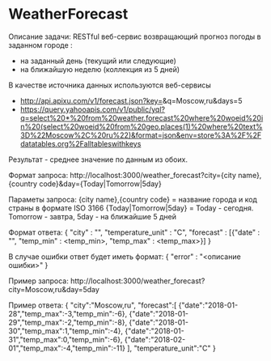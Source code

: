 # WeatherForecast

Описание задачи:
RESTful веб-сервис возвращающий прогноз погоды в заданном городе :
- на заданный день (текущий или следующие)
- на ближайшую неделю (коллекция из 5 дней)

В качестве источника данных используются веб-сервисы
 - http://api.apixu.com/v1/forecast.json?key=<apikey>&q=Moscow,ru&days=5
 - https://query.yahooapis.com/v1/public/yql?q=select%20*%20from%20weather.forecast%20where%20woeid%20in%20(select%20woeid%20from%20geo.places(1)%20where%20text%3D%22Moscow%2C%20ru%22)&format=json&env=store%3A%2F%2Fdatatables.org%2Falltableswithkeys
 
Результат - среднее значение по данным из обоих.

Формат запроса:
http://localhost:3000/weather_forecast?city={city name},{country code}&day={Today|Tomorrow|5day}

Параметы запроса:
{city name},{country code} = название города и код страны в формате ISO 3166
{Today|Tomorrow|5day} = Today - сегодня. Tomorrow - завтра, 5day - на ближайшие 5 дней

Формат ответа:
{ 
	"city" : "<city>", 
	"temperature_unit" : "C",
	"forecast" : [{"date" : "<day>", "temp_min" : <temp_min>, "temp_max" : <temp_max>}]
}

В случае ошибки ответ будет иметь формат:
{
	"error" : "<описание ошибки>"
}

Пример запроса:
http://localhost:3000/weather_forecast?city=Moscow,ru&day=5day

Пример ответа:
{
	"city":"Moscow,ru",
	"forecast":[
		{"date":"2018-01-28","temp_max":-3,"temp_min":-6},
		{"date":"2018-01-29","temp_max":-2,"temp_min":-8},
		{"date":"2018-01-30","temp_max":1,"temp_min":-4},
		{"date":"2018-01-31","temp_max":0,"temp_min":-6},
		{"date":"2018-02-01","temp_max":-4,"temp_min":-11}
	],
	"temperature_unit":"C"
}
